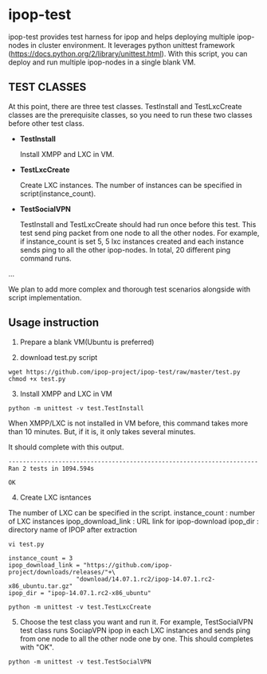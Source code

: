 ipop-test
=========

ipop-test provides test harness for ipop and helps deploying multiple ipop-nodes in cluster environment. It leverages python unittest framework (https://docs.python.org/2/library/unittest.html). With this script, you can deploy and run multiple ipop-nodes in a single blank VM. 


TEST CLASSES
------------

At this point, there are three test classes. TestInstall and TestLxcCreate classes are the prerequisite classes, so you need to run these two classes before other test class. 

- **TestInstall**

  Install XMPP and LXC in VM.
  
- **TestLxcCreate**

  Create LXC instances. The number of instances can be specified in script(instance_count). 
  
- **TestSocialVPN**

  TestInstall and TestLxcCreate should had run once before this test. This test send ping packet from one node to all the other nodes. For example, if instance_count is set 5, 5 lxc instances created and each instance sends ping to all the other ipop-nodes. In total, 20 different ping command runs. 
  
...

We plan to add more complex and thorough test scenarios alongside with script implementation.


Usage instruction
-----------------

1. Prepare a blank VM(Ubuntu is preferred)

2. download test.py script 

  ```
  wget https://github.com/ipop-project/ipop-test/raw/master/test.py
  chmod +x test.py
  ```

3. Install XMPP and LXC in VM
  ```
  python -m unittest -v test.TestInstall
  ```

  When XMPP/LXC is not installed in VM before, this command takes more than 10 minutes. But, if it is, it only takes several minutes.
  
  It should complete with this output.
  
  ```
  ----------------------------------------------------------------------
  Ran 2 tests in 1094.594s

  OK
  ```

4. Create LXC isntances 

  The number of LXC can be specified in the script. 
  instance_count : number of LXC instances
  ipop_download_link : URL link for ipop-download
  ipop_dir : directory name of IPOP after extraction

  ```
  vi test.py

  instance_count = 3
  ipop_download_link = "https://github.com/ipop-project/downloads/releases/"+\
                     "download/14.07.1.rc2/ipop-14.07.1.rc2-x86_ubuntu.tar.gz"
  ipop_dir = "ipop-14.07.1.rc2-x86_ubuntu"
  ```

  ```
  python -m unittest -v test.TestLxcCreate
  ```

5. Choose the test class you want and run it. For example, TestSocialVPN test class runs SociapVPN ipop in each LXC instances and sends ping from one node to all the other node one by one. This should completes with "OK". 

  ```
  python -m unittest -v test.TestSocialVPN
  ```


